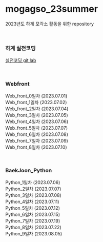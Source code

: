 # mogagso_23summer
2023년도 하계 모각소 활동을 위한 repository

<br>

### 하계 실전코딩
[실전코딩 git lab](https://git.ajou.ac.kr/y.tnwjd)

<br>

### Webfront
Web_front_0일차 (2023.07.01) <br>
Web_front_1일차 (2023.07.02) <br>
Web_front_2일차 (2023.07.04) <br>
Web_front_3일차 (2023.07.05) <br>
Web_front_4일차 (2023.07.06) <br>
Web_front_5일차 (2023.07.07) <br>
Web_front_6일차 (2023.07.08) <br>
Web_front_7일차 (2023.07.09) <br>
Web_front_8일차 (2023.07.10) <br>

<br>

### BaekJoon_Python
Python_1일차 (2023.07.06) <br>
Python_2일차 (2023.07.07) <br>
Python_3일차 (2023.07.08) <br>
Python_4일차 (2023.07.11) <br>
Python_5일차 (2023.07.12) <br>
Python_6일차 (2023.07.15) <br>
Python_7일차 (2023.07.19) <br>
Python_8일차 (2023.07.22) <br>
Python_9일차 (2023.08.05) <br>